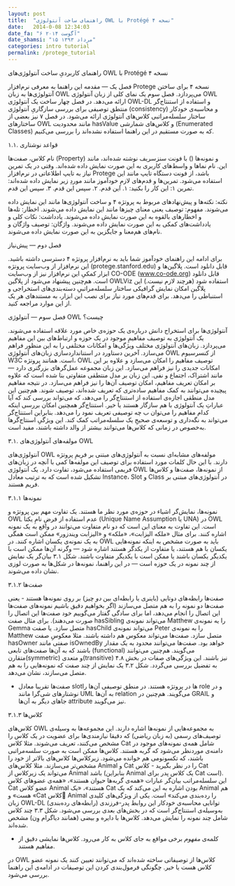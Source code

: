 ```yaml
---
layout: post
title:  "راهنمای ساخت آنتولوژی OWL با Protégé نسخه ۴"
date:   2014-0-08 12:34:03
date_fa: "۶ آگوست ۲۰۱۴"
date_shamsi: "۱۵ مرداد ۱۳۹۳"
categories: intro tutorial
permalink: /protege_tutorial
---
```


راهنمای کاربردیِ ساخت آنتولوژی‌های OWL با Protégé نسخه ۴


فصل یک — مقدمه
این راهنما به معرفی نرم‌افزار Protege نسخه ۴ برای ساختن آنتولوژی‌ها به زبان OWL می‌پردازد. فصل سوم یک نمای کلی از زبان آنتولوژی OWL ارائه می‌دهد. در فصل چهار ساخت یک آنتولوژی OWL-DL و استفاده از استنتاج‌گر منتطق توصیفی برای بررسی سازگاریِ آنتولوژی (consistency) و محاسبه‌ی خودکار ساختار سلسله‌مراتبی کلاس‌های آنتولوژی ارائه می‌شود. در فصل ۷ نیز بعضی از ساختارهای OWL مانند محدودیت hasValue و کلاس‌های شمارشی (Enumerated Classes) که به صورت مستقیم در این راهنما استفاده نشده‌اند را بررسی می‌کنیم.

۱.۱. قواعد نوشتاری

نام کلاس، صفت‌ها (Property) و نمونه‌ها () با فونت سنزسریف نوشته شده‌اند، مانند این.
نام نماها و واسط‌های کاربری به این صورت نمایش داده شده‌اند.
وقتی در یک تمرین نیاز به تایپ اطلاعاتی در نرم‌افزار Protege باشد، از فونت دستگاه تایپ مانند این استفاده می‌شود.
تمرین‌ها و قدم‌های لازمِ خودآموز مانند موردِ زیر نمایش داده شده‌اند:
تمرین ۱: این کار را بکنید:
۱. این قدم.
۲. سپس این قدم.
۳. سپس این قدم.

نکته: نکته‌ها و پیش‌نهادهای مربوط به پروتژه ۴ و ساخت آنتولوژی‌ها مانند این نمایش داده می‌شوند.
مفهوم: توصیف یعنی معنای چیزها مانند این نمایش داده می‌شوند.
اخطار: تله‌ها و اخطارهای بالقوه به این صورت نمایش داده می‌شوند.
یادداشت: نکات کلی و یادداشت‌های کمکی به این صورت نمایش داده می‌شوند.
واژگان: توصیف واژگان و نام‌های هم‌معنا و جایگزین به این صورت نمایش داده می‌شوند.


فصل دوم — پیش‌نیاز

برای ادامه این راهنمای خودآموز شما باید به نرم‌افزار پروتژه ۴ دسترسی داشته باشید. این نرم‌افزار از وب‌سایت پروتژه (protege.stanford.edu) قابل دانلود است. پلاگین‌ها و ابزار کمکیِ این نرم‌افزار نیز از وب‌سایت CO-ODE (www.co-ode.org) قابل دانلود است. هم‌چنین پیشنهاد می‌شود از پلاگین OWLViz استفاده شود (هرچند لازم نیست.) این پلاگین امکان نمایش گرافیکی ساختار سلسله‌مراتبیِ دسته‌بندی‌های استخراجی و استنباطی را می‌دهد. برای قدم‌های مورد نیاز برای نصب این ابزار، به مستندهای هر یک از این موارد مراجعه کنید.

فصل سوم — آنتولوژی OWL چیست؟

آنتولوژی‌ها برای استخراج دانش درباره‌ی یک حوزه‌ی خاص مورد علاقه استفاده می‌شوند. یک آنتولوژی به توصیف مفاهیمِ موجود در یک حوزه و ارتباط‌های بین این مفاهیم می‌پردازد. زبان‌های آنتولوژی مختلف ویژگی‌ها و امکانات مختلفی را به این منظور فراهم می‌سازد. آخرین دستاورد در استنانداردسازی زبان‌های آنتولوژی OWL از کنسرسیوم W3C است. همانند پروتژه، OWL توصیف مفاهیم را امکان می‌سازد و علاوه بر این امکانات جدیدی را نیز فراهم می‌سازد. این زبان مجموعه عمل‌گرهای بزرگتری دارد — مانند اشتراک، اجتماع و نفی. این زبان بر مدل منتطقی متفاوتی بنا شده است که علاوه بر امکان تعریف مفاهیم، امکان توصیف آن‌ها را نیز فراهم می‌سازد. در نتیجه مفاهیم پیچیده می‌توانند به کمک مفاهیم ساده‌تری که تعریف شده‌اند، توصیف شوند. هم‌چنین این مدل منطقی اجازه‌ی استفاده از استنتاج‌گر را می‌دهد، که می‌تواند بررسی کند که آیا عباراتِ یک آنتولوژی با هم سازگار هستند یا خیر. استنتاج‌گر همچنین امکان بررسی اینکه کدام مفاهیم را می‌توان ب چه  توصیفی تعریف نمود را می‌دهد. بنابراین استنتاج‌گر می‌تواند به نگه‌داری و توسعه‌ی صحیحِ یک سلسله‌مراتب کمک کند. این ویژگیِ اسنتاج‌گرها به‌خصوص در زمانی که کلاس‌ها می‌توانند بیشتر از والد داشته باشند، مفید است.

۳.۱. مولفه‌های آنتولوژی‌های OWL

آنتولوژی‌های OWL مولفه‌های مشابه‌ای نسبت به آنتولوژی‌های مبتنی بر فریمِ پروتژه دارند. با این حال کلمات مورد استفاده برای توصیف این مولفه‌ها کمی با آنچه در زبان‌های فریمی استفاده می‌شود، تفاوت دارد. یک آنتولوژی OWL از نمونه‌ها، صفت‌ها و کلاس‌ها تشکیل شده است که به ترتیب معادل Instance، Slot و Class در آنتولوژی‌های مبتنی بر فریم هستند.

۳.۱.۱ نمونه‌ها

نمونه‌ها، نمایش‌گر اشیاء در حوزه‌ی مورد نظر ما هستند. یک تفاوت مهم بین پروتژه و OWL عدم استفاده از فرضِ نامِ یکتا (Unique Name Assumption یا UNA) در OWL است. این تفاوت به معنای این است که دو نام متفاوت می‌توانند در واقع به یک نمونه اشاره کنند. برای مثال «ملکه الیزابت»، «ملکه» و «الیزابت ویندزور» ممکن است همگی به یک نمونه‌ی یکسان اشاره کنند. در OWL باید به صورت مشخص به اینکه نمونه‌هایی یکسان با هم هستند، یا متفاوت از یکدگر هستند اشاره شود — وگرنه آن‌ها ممکن است با یکدیگر یکسان باشند یا ممکن است با یکدیگر متفاوت باشند. شکل ۳.۱ بیان‌گر یک نمایش از چند نمونه در یک حوزه است — در این راهنما، نمونه‌ها در شکل‌ها به صورت لوزی نشان داده می‌شوند.

۳.۱.۲ صفت‌ها

صفت‌ها رابطه‌های دوتایی (باینری یا رابطه‌ای بین *دو* چیز) بر روی نمونه‌ها هستند - یعنی صفت‌ها دو نمونه را به هم متصل می‌سازند (اگر بخواهیم دقیق باشیم نمونه‌های صفت‌ها این اتصال را انجام می‌دهد، اما برای سادگی گفتار می‌گوییم خود صفت‌ها این اتصال را صورت می‌دهند). برای مثال صفت hasSibling می‌تواند نمونه‌ی Matthew را یه نمونه‌ی Gemma متصل سازد. یا صفت hasChild می‌تواند نمونه‌ی Peter را به نمونه‌ی Matthew متصل سازد. صفت‌ها می‌تواند معکوس هم داشته باشند. مثلا معکوسِ صفت hasOwner صفتی مانند isOwnedBy خواهد بود. صفت‌ها می‌توانند محدود به یک مقدار باشند که به آن‌ها صفت‌های تابعی (functional) می‌گویند. هم‌چنین می‌توانند متقارن(symmetric) و متعدی(transitive) نیز باشند. این ویژگی‌های صفات در بخش ۴.۸ به تفضیل بررسی می‌گردد. شکل ۳.۲ یک نمایش از چند صفت که نمونه‌هایی را به هم متصل می‌سازند، نشان می‌دهد.

- صفت‌ها تقریبا معادل slot‌ها در پروتژه هستند. در منطق توصیفی آن‌ها را role و در نوشتارهای شی‌گرا مانند UML به آن‌ها relation می‌گویند. هم‌چنین در GRAIL و جاهای دیگر به آن‌ها attribute نیز می‌گویند.


۳.۱.۳ کلاس‌ها

کلاس‌های OWL به مجموعه‌هایی از نمونه‌ها اشاره دارند. این مجموعه‌ها به وسیله‌ی توصیف‌های رسمی (به زبان ریاضی) که دقیقا نیازمندی‌ها برای عضویت در یک کلاس را مشخص می‌کنند، تعریف می‌شوند. مثلا کلاس Cat شامل همه‌ی نمونه‌های موجود در دامنه‌ی موردنظر می‌شود که گربه هستند. کلاس‌ها ممکن است به صورت سلسه‌مراتبی باشند، که تکسونومی هم خوانده می‌شود. زیرکلاس‌ها کلاس‌های بالاتر از خود را مشخص‌تر می‌سازند. مثلا کلاس‌های Animal و Cat را در نظر بگیرید - کلاس Cat می‌تواند یک زیرکلاس از Animal باشد (بنابراین Animal یک کلاس پدر برای Cat است). این سلسله‌مراتب بیان‌گر عبارات «همه‌ی گربه‌ها حیوان هستند»، «همه‌ی عضوهای کلاس Cat عضو کلاس Animal هستند»، «یک Cat بودن اشاره به این می‌کند که یک Animal هم هست» و «Cat کلاس Animal را رده‌بندی می‌کند» است. یکی از ویژگی‌های کلیدی زبان OWL-DL توانایی محاسبه‌ی خودکار این روابط پدر-فرزندی (رابطه‌های رده‌بندی) به‌وسیله‌ی استنتاج‌گر است که در بخش‌های بعدی بررسی می‌شود. شکل ۳.۳ چند کلاس شامل چند نمونه را نمایش می‌دهد. کلاس‌ها با دایره و بیضی (همانند دیاگرام وِن) مشخص شده‌اند.

- کلمه‌ی *مفهوم* برخی مواقع به جای کلاس به کار می‌رود. کلاس‌ها نمایشی دقیق از مفاهیم هستند.

در OWL کلاس‌ها از توصیفاتی ساخته شده‌اند که می‌توانند تعیین کنند یک نمونه عضو کلاس هست یا خیر. چگونگی فرمول‌بندی کردن این توصیفات در ادامه‌ی این راهنما بررسی می‌شود.